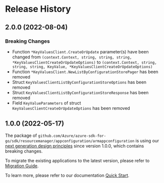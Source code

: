 # Release History

## 2.0.0 (2022-08-04)
### Breaking Changes

- Function `*KeyValuesClient.CreateOrUpdate` parameter(s) have been changed from `(context.Context, string, string, string, *KeyValuesClientCreateOrUpdateOptions)` to `(context.Context, string, string, string, KeyValue, *KeyValuesClientCreateOrUpdateOptions)`
- Function `*KeyValuesClient.NewListByConfigurationStorePager` has been removed
- Struct `KeyValuesClientListByConfigurationStoreOptions` has been removed
- Struct `KeyValuesClientListByConfigurationStoreResponse` has been removed
- Field `KeyValueParameters` of struct `KeyValuesClientCreateOrUpdateOptions` has been removed


## 1.0.0 (2022-05-17)

The package of `github.com/Azure/azure-sdk-for-go/sdk/resourcemanager/appconfiguration/armappconfiguration` is using our [next generation design principles](https://azure.github.io/azure-sdk/general_introduction.html) since version 1.0.0, which contains breaking changes.

To migrate the existing applications to the latest version, please refer to [Migration Guide](https://aka.ms/azsdk/go/mgmt/migration).

To learn more, please refer to our documentation [Quick Start](https://aka.ms/azsdk/go/mgmt).